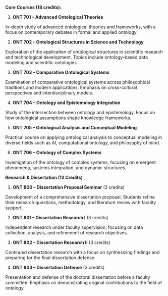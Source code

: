 **Core Courses (18 credits):**

1.	**ONT 701 – Advanced Ontological Theories**

In-depth study of advanced ontological theories and frameworks, with a focus on contemporary debates in formal and applied ontology.

2.	**ONT 702 – Ontological Structures in Science and Technology**

Exploration of the application of ontological structures in scientific research and technological development. Topics include ontology-based data modeling and scientific ontologies.

3.	**ONT 703 – Comparative Ontological Systems**

Examination of comparative ontological systems across philosophical traditions and modern applications. Emphasis on cross-cultural perspectives and interdisciplinary models.

4.	**ONT 704 – Ontology and Epistemology Integration**

Study of the intersection between ontology and epistemology. Focus on how ontological assumptions shape knowledge frameworks.

5.	**ONT 705 – Ontological Analysis and Conceptual Modeling**

Practical course on applying ontological analysis to conceptual modeling in diverse fields such as AI, computational ontology, and philosophy of mind.

6.	**ONT 706 – Ontology of Complex Systems**

Investigation of the ontology of complex systems, focusing on emergent phenomena, systems integration, and dynamic structures.

**Research & Dissertation (12 Credits)**

1.	**ONT 800 – Dissertation Proposal Seminar** (3 credits)

Development of a comprehensive dissertation proposal. Students refine their research questions, methodology, and literature review with faculty support.

2.	**ONT 801 – Dissertation Research I** (3 credits)

Independent research under faculty supervision, focusing on data collection, analysis, and refinement of research objectives.

3.	**ONT 802 – Dissertation Research II** (3 credits)

Continued dissertation research with a focus on synthesizing findings and preparing for the final dissertation defense.

4.	**ONT 803 – Dissertation Defense** (3 credits)

Presentation and defense of the doctoral dissertation before a faculty committee. Emphasis on demonstrating original contributions to the field of ontology.